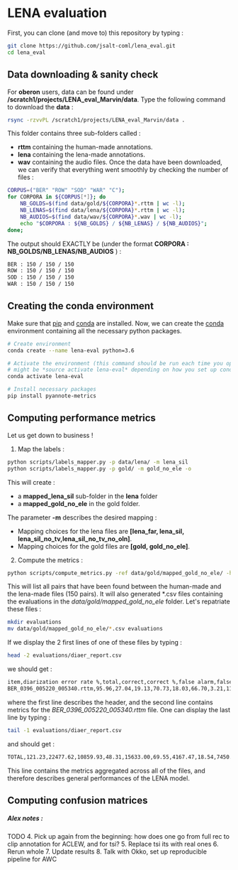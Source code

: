 # LENA evaluation

First, you can clone (and move to) this repository by typing :

```bash
git clone https://github.com/jsalt-coml/lena_eval.git
cd lena_eval
```

## Data downloading & sanity check

For **oberon** users, data can be found under **/scratch1/projects/LENA_eval_Marvin/data**. Type the following command to download the **data** :

```bash
rsync -rzvvPL /scratch1/projects/LENA_eval_Marvin/data .
```

This folder contains three sub-folders called :
- **rttm** containing the human-made annotations.
- **lena** containing the lena-made annotations.
- **wav** containing the audio files.
Once the data have been downloaded, we can verify that everything went smoothly by checking the number of files :

```bash
CORPUS=("BER" "ROW" "SOD" "WAR" "C");
for CORPORA in ${CORPUS[*]}; do 
    NB_GOLDS=$(find data/gold/${CORPORA}*.rttm | wc -l);
    NB_LENAS=$(find data/lena/${CORPORA}*.rttm | wc -l);
    NB_AUDIOS=$(find data/wav/${CORPORA}*.wav | wc -l);
    echo "$CORPORA : ${NB_GOLDS} / ${NB_LENAS} / ${NB_AUDIOS}";      
done;
```

The output should EXACTLY be (under the format **CORPORA : NB_GOLDS/NB_LENAS/NB_AUDIOS** ) :

```bash
BER : 150 / 150 / 150
ROW : 150 / 150 / 150
SOD : 150 / 150 / 150
WAR : 150 / 150 / 150
```

## Creating the conda environment

Make sure that [pip](https://pypi.org/project/pip/) and [conda](https://docs.conda.io/en/latest/) are installed.
Now, we can create the [conda](https://docs.conda.io/en/latest/) environment containing all the necessary python packages.

```bash
# Create environment
conda create --name lena-eval python=3.6

# Activate the environment (this command should be run each time you open a new terminal !)
# might be *source activate lena-eval* depending on how you set up conda
conda activate lena-eval

# Install necessary packages
pip install pyannote-metrics
```

## Computing performance metrics

Let us get down to business !

1) Map the labels :

```bash
python scripts/labels_mapper.py -p data/lena/ -m lena_sil
python scripts/labels_mapper.py -p gold/ -m gold_no_ele -o
```

This will create :
- a **mapped_lena_sil** sub-folder in the **lena** folder
- a **mapped_gold_no_ele** in the gold folder.

The parameter **-m** describes the desired mapping :
- Mapping choices for the lena files are **[lena_far, lena_sil, lena_sil_no_tv,lena_sil_no_tv_no_oln]**.
- Mapping choices for the gold files are **[gold, gold_no_ele]**.

2) Compute the metrics :

```bash
python scripts/compute_metrics.py -ref data/gold/mapped_gold_no_ele/ -hyp data/lena/mapped_lena_sil/ -t diarization -m diaer coverage homogeneity completeness purity
```

This will list all pairs that have been found between the human-made and the lena-made files (150 pairs).
It will also generated *.csv files containing the evaluations in the *data/gold/mapped_gold_no_ele* folder.
Let's repatriate these files :

```bash
mkdir evaluations
mv data/gold/mapped_gold_no_ele/*.csv evaluations
```

If we display the 2 first lines of one of these files by typing :

```bash
head -2 evaluations/diaer_report.csv
```

we should get :

```bash
item,diarization error rate %,total,correct,correct %,false alarm,false alarm %,missed detection,missed detection %,confusion,confusion %
BER_0396_005220_005340.rttm,95.96,27.04,19.13,70.73,18.03,66.70,3.21,11.88,4.70,17.39
```

where the first line describes the header, and the second line contains metrics for the *BER_0396_005220_005340.rttm* file.
One can display the last line by typing :

```bash
tail -1 evaluations/diaer_report.csv
```

and should get :

```bash
TOTAL,121.23,22477.62,10859.93,48.31,15633.00,69.55,4167.47,18.54,7450.23,33.15
```

This line contains the metrics aggregated across all of the files, and therefore describes general performances of the LENA model.

## Computing confusion matrices


##### Alex notes :
TODO
4. Pick up again from the beginning: how does one go from full rec to clip annotation for ACLEW, and for tsi?
5. Replace tsi its with real ones
6. Rerun whole
7. Update results
8. Talk with Okko, set up reproducible pipeline for AWC